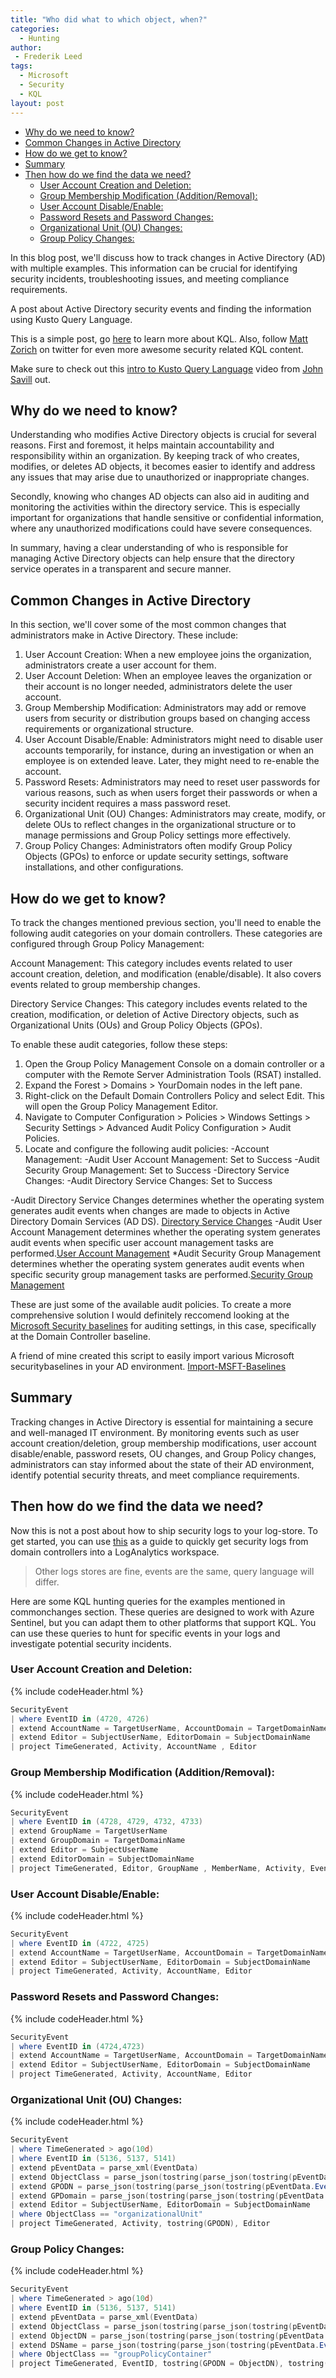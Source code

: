 ```yaml
---
title: "Who did what to which object, when?"
categories:
  - Hunting
author:
 - Frederik Leed
tags:
  - Microsoft
  - Security
  - KQL
layout: post  
---
```

<!-- TOC start -->
- [Why do we need to know?](#why-do-we-need-to-know)
- [Common Changes in Active Directory](#common-changes-in-active-directory)
- [How do we get to know?](#how-do-we-get-to-know)
- [Summary](#summary)
- [Then how do we find the data we need?](#then-how-do-we-find-the-data-we-need)
  - [User Account Creation and Deletion:](#user-account-creation-and-deletion)
  - [Group Membership Modification (Addition/Removal):](#group-membership-modification-additionremoval)
  - [User Account Disable/Enable:](#user-account-disableenable)
  - [Password Resets and Password Changes:](#password-resets-and-password-changes)
  - [Organizational Unit (OU) Changes:](#organizational-unit-ou-changes)
  - [Group Policy Changes:](#group-policy-changes)
<!-- TOC end -->

In this blog post, we'll discuss how to track changes in Active Directory (AD) with multiple examples. This information can be crucial for identifying security incidents, troubleshooting issues, and meeting compliance requirements.

A post about Active Directory security events and finding the information using Kusto Query Language.

This is a simple post, go [here](https://github.com/rod-trent/MustLearnKQL)  to learn more about KQL. Also, follow [Matt Zorich](https://twitter.com/reprise_99?s=20) on twitter for even more awesome security related KQL content.

Make sure to check out this [intro to Kusto Query Language](https://www.youtube.com/watch?v=Pl8n6GaWEo0)  video from [John Savill](https://twitter.com/NTFAQGuy?s=20) out.

## Why do we need to know?

Understanding who modifies Active Directory objects is crucial for several reasons. First and foremost, it helps maintain accountability and responsibility within an organization. By keeping track of who creates, modifies, or deletes AD objects, it becomes easier to identify and address any issues that may arise due to unauthorized or inappropriate changes.

Secondly, knowing who changes AD objects can also aid in auditing and monitoring the activities within the directory service. This is especially important for organizations that handle sensitive or confidential information, where any unauthorized modifications could have severe consequences.

In summary, having a clear understanding of who is responsible for managing Active Directory objects can help ensure that the directory service operates in a transparent and secure manner.

## Common Changes in Active Directory

In this section, we'll cover some of the most common changes that administrators make in Active Directory. These include:

1. User Account Creation: When a new employee joins the organization, administrators create a user account for them.
2. User Account Deletion: When an employee leaves the organization or their account is no longer needed, administrators delete the user account.
3. Group Membership Modification: Administrators may add or remove users from security or distribution groups based on changing access requirements or organizational structure.
4. User Account Disable/Enable: Administrators might need to disable user accounts temporarily, for instance, during an investigation or when an employee is on extended leave. Later, they might need to re-enable the account.
5. Password Resets: Administrators may need to reset user passwords for various reasons, such as when users forget their passwords or when a security incident requires a mass password reset.
6. Organizational Unit (OU) Changes: Administrators may create, modify, or delete OUs to reflect changes in the organizational structure or to manage permissions and Group Policy settings more effectively.
7. Group Policy Changes: Administrators often modify Group Policy Objects (GPOs) to enforce or update security settings, software installations, and other configurations.

## How do we get to know?

To track the changes mentioned previous section, you'll need to enable the following audit categories on your domain controllers. These categories are configured through Group Policy Management:

Account Management: This category includes events related to user account creation, deletion, and modification (enable/disable). It also covers events related to group membership changes.

Directory Service Changes: This category includes events related to the creation, modification, or deletion of Active Directory objects, such as Organizational Units (OUs) and Group Policy Objects (GPOs).

To enable these audit categories, follow these steps:

1. Open the Group Policy Management Console on a domain controller or a computer with the Remote Server Administration Tools (RSAT) installed.
2. Expand the Forest > Domains > YourDomain nodes in the left pane.
3. Right-click on the Default Domain Controllers Policy and select Edit. This will open the Group Policy Management Editor.
4. Navigate to Computer Configuration > Policies > Windows Settings > Security Settings > Advanced Audit Policy Configuration > Audit Policies.
5. Locate and configure the following audit policies:
  -Account Management:
    -Audit User Account Management: Set to Success
    -Audit Security Group Management: Set to Success
  -Directory Service Changes:
    -Audit Directory Service Changes: Set to Success

-Audit Directory Service Changes determines whether the operating system generates audit events when changes are made to objects in Active Directory Domain Services (AD DS). [Directory Service Changes](https://learn.microsoft.com/en-us/windows/security/threat-protection/auditing/audit-directory-service-changes)
-Audit User Account Management determines whether the operating system generates audit events when specific user account management tasks are performed.[User Account Management](https://learn.microsoft.com/en-us/windows/security/threat-protection/auditing/audit-user-account-management)
*Audit Security Group Management determines whether the operating system generates audit events when specific security group management tasks are performed.[Security Group Management](https://learn.microsoft.com/en-us/windows/security/threat-protection/auditing/audit-security-group-management)

These are just some of the available audit policies. To create a more comprehensive solution I would definitely reccomend looking at the [Microsoft Security baselines](https://learn.microsoft.com/en-us/windows/security/threat-protection/windows-security-configuration-framework/windows-security-baselines) for auditing settings, in this case, specifically at the Domain Controller baseline.

A friend of mine created this script to easily import various Microsoft securitybaselines in your AD environment. [Import-MSFT-Baselines](https://github.com/SysAdminDk/Powershell-Scripts/blob/main/Active%20Directory/Import-MSFT-Baselines.ps1)

## Summary
Tracking changes in Active Directory is essential for maintaining a secure and well-managed IT environment. By monitoring events such as user account creation/deletion, group membership modifications, user account disable/enable, password resets, OU changes, and Group Policy changes, administrators can stay informed about the state of their AD environment, identify potential security threats, and meet compliance requirements.

## Then how do we find the data we need?

Now this is not a post about how to ship security logs to your log-store. To get started, you can use [this](https://pixelrobots.co.uk/2019/07/query-active-directory-security-events-using-azure-log-analytics-on-the-cheap/) as a guide to quickly get security logs from domain controllers into a LogAnalytics workspace.

> Other logs stores are fine, events are the same, query language will differ.

Here are some KQL hunting queries for the examples mentioned in commonchanges section. These queries are designed to work with Azure Sentinel, but you can adapt them to other platforms that support KQL. You can use these queries to hunt for specific events in your logs and investigate potential security incidents.

### User Account Creation and Deletion:

{% include codeHeader.html %}

```powershell
SecurityEvent
| where EventID in (4720, 4726)
| extend AccountName = TargetUserName, AccountDomain = TargetDomainName
| extend Editor = SubjectUserName, EditorDomain = SubjectDomainName
| project TimeGenerated, Activity, AccountName , Editor
```

### Group Membership Modification (Addition/Removal):

{% include codeHeader.html %}

```powershell
SecurityEvent
| where EventID in (4728, 4729, 4732, 4733)
| extend GroupName = TargetUserName
| extend GroupDomain = TargetDomainName
| extend Editor = SubjectUserName
| extend EditorDomain = SubjectDomainName
| project TimeGenerated, Editor, GroupName , MemberName, Activity, EventID
```

### User Account Disable/Enable:

{% include codeHeader.html %}

```powershell
SecurityEvent
| where EventID in (4722, 4725)
| extend AccountName = TargetUserName, AccountDomain = TargetDomainName
| extend Editor = SubjectUserName, EditorDomain = SubjectDomainName
| project TimeGenerated, Activity, AccountName, Editor
```

### Password Resets and Password Changes:

{% include codeHeader.html %}

```powershell
SecurityEvent
| where EventID in (4724,4723)
| extend AccountName = TargetUserName, AccountDomain = TargetDomainName
| extend Editor = SubjectUserName, EditorDomain = SubjectDomainName
| project TimeGenerated, Activity, AccountName, Editor
```

### Organizational Unit (OU) Changes:

{% include codeHeader.html %}

```powershell
SecurityEvent
| where TimeGenerated > ago(10d)
| where EventID in (5136, 5137, 5141)
| extend pEventData = parse_xml(EventData)
| extend ObjectClass = parse_json(tostring(parse_json(tostring(pEventData.EventData)).Data))[10].["#text"]
| extend GPODN = parse_json(tostring(parse_json(tostring(pEventData.EventData)).Data))[8].["#text"]
| extend GPDomain = parse_json(tostring(parse_json(tostring(pEventData.EventData)).Data))[6].["#text"]
| extend Editor = SubjectUserName, EditorDomain = SubjectDomainName
| where ObjectClass == "organizationalUnit"
| project TimeGenerated, Activity, tostring(GPODN), Editor
```

### Group Policy Changes:

{% include codeHeader.html %}

```powershell
SecurityEvent
| where TimeGenerated > ago(10d)
| where EventID in (5136, 5137, 5141)
| extend pEventData = parse_xml(EventData)
| extend ObjectClass = parse_json(tostring(parse_json(tostring(pEventData.EventData)).Data))[10].["#text"]
| extend ObjectDN = parse_json(tostring(parse_json(tostring(pEventData.EventData)).Data))[8].["#text"]
| extend DSName = parse_json(tostring(parse_json(tostring(pEventData.EventData)).Data))[6].["#text"]
| where ObjectClass == "groupPolicyContainer"
| project TimeGenerated, EventID, tostring(GPODN = ObjectDN), tostring(GPDomain = DSName), Editor = SubjectUserName, EditorDomain = SubjectDomainName
```
